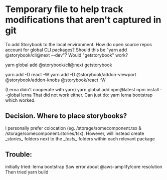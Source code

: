 # Temporary file to help track modifications that aren't captured in git

To add Storybook to the local environment. How do open source repos account for global CLI packages? Should this be "yarn add @storybook/cli@next --dev"? Would "getstorybook" work?

yarn global add @storybook/cli@next
getstorybook

yarn add -D react -W
yarn add -D @storybook/addon-viewport @storybook/addon-knobs @storybook/react -W

(Lerna didn't cooperate with yarn)
yarn global add npm@latest
npm install --global lerna
That did not work either.
Can just do:
yarn lerna bootstrap
which worked.

## Decision. Where to place storybooks?
I personally prefer colocation (eg. /storage/somecomponent.tsx & /storage/somecomponent.stories/tsx). However, will instead create \__stories\__ folders next to the \__tests\__ folders within each relevant package

## Trouble:
initially tried:
lerna bootstrap
Saw error about @aws-amplify/core resolution
Then tried
yarn build

